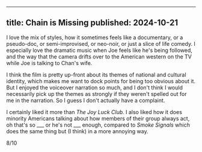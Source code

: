 ----
title: Chain is Missing
published: 2024-10-21
----

I love the mix of styles, how it sometimes feels like a documentary, or a pseudo-doc, or semi-improvised, or neo-noir, or just a slice of life comedy. I especially love the dramatic music when Joe feels like he's being followed, and the way that the camera drifts over to the American western on the TV while Joe is talking to Chan's wife.

I think the film is pretty up-front about its themes of national and cultural identity, which makes me want to dock points for being too obvious about it. But I enjoyed the voiceover narration so much, and I don't think I would necessarily pick up the themes as strongly if they weren't spelled out for me in the narration. So I guess I don't actually have a complaint.

I certainly liked it more than _The Joy Luck Club._ I also liked how it does minority Americans talking about how members of their group always act, oh that's so ___ or he's not ___ enough, compared to _Smoke Signals_ which does the same thing but (I think) in a more annoying way.

8/10

